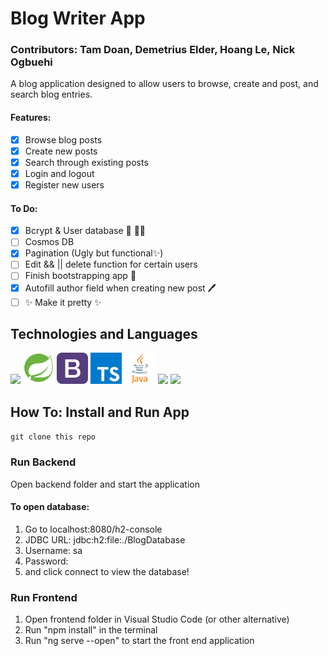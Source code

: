 # Blog Writer App
### Contributors: Tam Doan, Demetrius Elder, Hoang Le, Nick Ogbuehi

A blog application designed to allow users to browse, create and post, and search blog entries.

#### Features:
- [x] Browse blog posts
- [x] Create new posts
- [x] Search through existing posts
- [x] Login and logout
- [x] Register new users

#### To Do:
- [x] Bcrypt & User database 🔐 🕵️‍♂️
- [ ] Cosmos DB
- [x] Pagination (Ugly but functional✨)
- [ ] Edit && || delete function for certain users
- [ ] Finish bootstrapping app 👢
- [x] Autofill author field when creating new post 🖊️
- [ ] ✨ Make it pretty ✨

## Technologies and Languages
<a href="https://angular.io/"><img src = "https://avatars.githubusercontent.com/u/139426?s=200&v=4" width="50px" /></a> <a href="https://spring.io/"><img src = "https://raw.githubusercontent.com/github/explore/80688e429a7d4ef2fca1e82350fe8e3517d3494d/topics/spring-boot/spring-boot.png" width="50px" /></a> <a href="https://getbootstrap.com/"><img src = "https://raw.githubusercontent.com/github/explore/80688e429a7d4ef2fca1e82350fe8e3517d3494d/topics/bootstrap/bootstrap.png" width="50px" /></a> <a href="https://www.typescriptlang.org/"><img src = "https://raw.githubusercontent.com/github/explore/80688e429a7d4ef2fca1e82350fe8e3517d3494d/topics/typescript/typescript.png" width="50px" /></a> <a href="https://www.java.com/en/"><img src = "https://raw.githubusercontent.com/github/explore/5b3600551e122a3277c2c5368af2ad5725ffa9a1/topics/java/java.png" width="50px" /></a> <a href="https://www.eclipse.org/ide/"><img src = "https://user-images.githubusercontent.com/11943860/46922575-7017cf80-cfe1-11e8-845a-0cd198fb546c.png" width="50px" /></a> <a href="https://code.visualstudio.com/"><img src = "https://upload.wikimedia.org/wikipedia/commons/thumb/9/9a/Visual_Studio_Code_1.35_icon.svg/2048px-Visual_Studio_Code_1.35_icon.svg.png" width="50px" /></a>

## How To: Install and Run App

```git clone this repo```

<!-- since we're using file database it could cause conflict that cannot be resolved in git. -->

### Run Backend

Open backend folder and start the application

#### To open database:
1. Go to localhost:8080/h2-console
2. JDBC URL: jdbc:h2:file:./BlogDatabase
3. Username: sa
4. Password:
5. and click connect to view the database!

### Run Frontend

1. Open frontend folder in Visual Studio Code (or other alternative)
2. Run "npm install" in the terminal
3. Run "ng serve --open" to start the front end application
